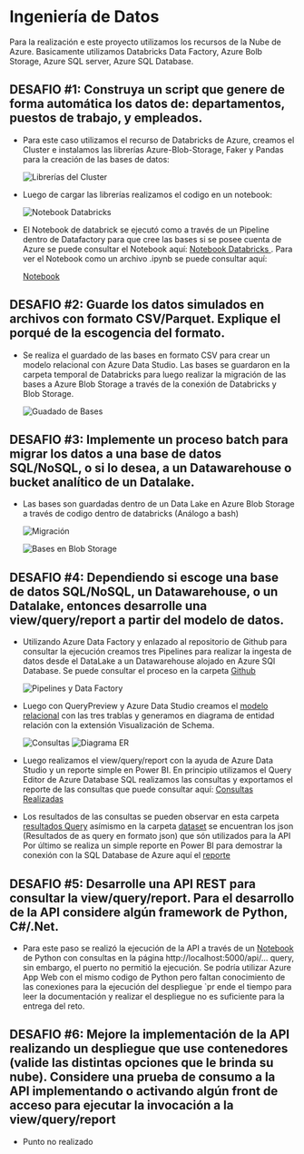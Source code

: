 # Ingeniería de Datos

Para la realización e este proyecto utilizamos los recursos de la Nube de Azure. Basicamente utilizamos Databricks Data Factory, Azure Bolb Storage, Azure SQL server, Azure SQL Database. 


## DESAFIO #1: Construya un script que genere de forma automática los datos de: departamentos, puestos de trabajo, y empleados. 

* Para este caso utilizamos el recurso de Databricks de Azure, creamos el Cluster e instalamos las librerías Azure-Blob-Storage, Faker y Pandas para la creación de las bases de datos:


    ![Librerías del Cluster](Librerías.png)


* Luego de cargar las librerías realizamos el codigo en un notebook:


     ![Notebook Databricks](Databricks.png)

* El Notebook de databrick se ejecutó como a través de un Pipeline dentro de Datafactory para que cree las bases
si se posee cuenta de Azure se puede consultar el Notebook aquí: [Notebook Databricks ](https://adb-2268817907275703.3.azuredatabricks.net/?o=2268817907275703#notebook/1695174089043602/command/1695174089043603). Para ver el  Notebook como un archivo .ipynb se puede consultar aquí: 

    [Notebook](Desafío_1_A_3/Prueba%20Tecnica%20GMVM.ipynb)



## DESAFIO #2: Guarde los datos simulados en archivos con formato CSV/Parquet. Explique el porqué de la escogencia del formato.  
* Se realiza el guardado de las bases en formato CSV para crear un modelo relacional con Azure Data Studio. Las bases se guardaron en la carpeta temporal de Databricks para luego realizar la migración de las bases a Azure Blob Storage a través de la conexión de Databricks y Blob Storage.

     ![Guadado de Bases](SaveBase.png)




## DESAFIO #3: Implemente un proceso batch para migrar los datos a una base de datos SQL/NoSQL, o si lo desea, a un Datawarehouse o bucket analítico de un Datalake.

* Las bases son guardadas dentro de un Data Lake en Azure Blob Storage a través de codigo dentro de databricks (Análogo a bash)

     ![Migración](Migración.png)

    ![Bases en Blob Storage](Blob.png)

## DESAFIO #4: Dependiendo si escoge una base de datos SQL/NoSQL, un Datawarehouse, o un Datalake, entonces desarrolle una view/query/report a partir del modelo de datos.

* Utilizando Azure Data Factory y enlazado al repositorio de Github para consultar la ejecución creamos tres Pipelines para realizar la ingesta de datos desde el DataLake a un Datawarehouse alojado en Azure SQl Database. Se puede consultar el proceso en la carpeta [Github](principal/pipeline/)

     ![Pipelines y Data Factory](Pipeline.png)



* Luego con QueryPreview y Azure Data Studio creamos el [modelo relacional](ETL-MR.sql) con las tres trablas y generamos en diagrama de entidad relación con la extensión Visualización de Schema. 

    ![Consultas](Query.png)
    ![Diagrama ER](Schema.png)
  
* Luego realizamos el view/query/report con la ayuda de Azure Data Studio y un reporte simple en Power BI. En principio utilizamos el Query Editor de Azure Database SQL realizamos las consultas y exportamos el reporte de las consultas que puede consultar aquí:  [Consultas Realizadas ](Desafio_4/API%20Query.ipynb)

* Los resultados de las consultas se pueden observar en esta carpeta [resultados Query](Desafio_4/Resultados/) asímismo en la carpeta [dataset](principal/dataset/) se encuentran los json (Resultados de as query en formato json) que són utilizados para la API Por último se realiza un simple reporte en Power BI para demostrar la conexión con la SQL Database de Azure aquí el [reporte](Reporte.pbix) 

## DESAFIO #5: Desarrolle una API REST para consultar la view/query/report. Para el desarrollo de la API considere algún framework de Python, C#/.Net.

* Para este paso se realizó la ejecución de la API a través de un [Notebook](API.ipynb) de Python con consultas en la página http://localhost:5000/api/... query, sin embargo, el puerto no permitió la ejecución. Se podría utilizar Azure App Web con el mismo codigo de Python pero faltan conocimiento de las conexiones para la ejecución del despliegue `pr ende el tiempo para leer la documentación y realizar el despliegue no es suficiente para la entrega del reto.



## DESAFIO #6: Mejore la implementación de la API realizando un despliegue que use contenedores (valide las distintas opciones que le brinda su nube). Considere una prueba de consumo a la API implementando o activando algún front de acceso para ejecutar la invocación a la view/query/report

* Punto no realizado